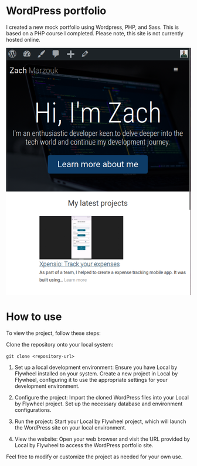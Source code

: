 # WordPress portfolio

I created a new mock portfolio using Wordpress, PHP, and Sass. This is based on a PHP course I completed. Please note, this site is not currently hosted online.

![Home](Images/GitHub/Home.png)

# How to use

To view the project, follow these steps:

Clone the repository onto your local system:

`git clone <repository-url>`

1. Set up a local development environment:
   Ensure you have Local by Flywheel installed on your system.
   Create a new project in Local by Flywheel, configuring it to use the appropriate settings for your development environment.

2. Configure the project:
   Import the cloned WordPress files into your Local by Flywheel project.
   Set up the necessary database and environment configurations.

3. Run the project:
   Start your Local by Flywheel project, which will launch the WordPress site on your local environment.

4. View the website:
   Open your web browser and visit the URL provided by Local by Flywheel to access the WordPress portfolio site.

Feel free to modify or customize the project as needed for your own use.
